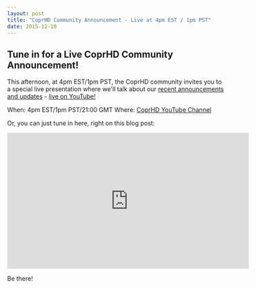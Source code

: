 ```yaml
---
layout: post
title: "CoprHD Community Announcement - Live at 4pm EST / 1pm PST"
date: 2015-12-10
---
```


Tune in for a Live CoprHD Community Announcement!
-------------------------------------------------

This afternoon, at 4pm EST/1pm PST, the CoprHD community invites you to a special live presentation
where we'll talk about our [recent announcements and updates](/blog/2015/12/08/coprhd-release/) - [live on YouTube!](https://www.youtube.com/watch?v=VslEYcUS_8s)

When: 4pm EST/1pm PST/21:00 GMT
Where: [CoprHD YouTube Channel](https://www.youtube.com/watch?v=VslEYcUS_8s)

Or, you can just tune in here, right on this blog post:

<iframe width="560" height="315" src="https://www.youtube.com/embed/VslEYcUS_8s" frameborder="0" allowfullscreen></iframe>

Be there!
